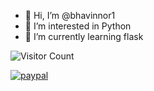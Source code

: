 - 👋 Hi, I’m @bhavinnor1
- 👀 I’m interested in Python
- 🌱 I’m currently learning flask

![Visitor Count](https://profile-counter.glitch.me/{bhavinnor1}/count.svg)

<!---
bhavinnor1/bhavinnor1 is a ✨ special ✨ repository because its `README.md` (this file) appears on your GitHub profile.
You can click the Preview link to take a look at your changes.
--->
[![paypal](https://www.paypalobjects.com/en_US/i/btn/btn_donateCC_LG.gif)](https://www.paypal.me/lavjipayment/1)
